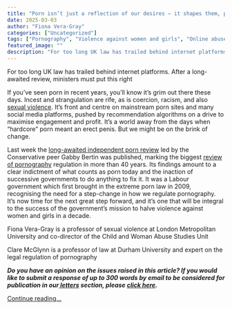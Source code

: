 ```yaml
---
title: "Porn isn’t just a reflection of our desires – it shapes them, putting women and girls at risk | Fiona Vera-Gray"
date: 2025-03-03
author: "Fiona Vera-Gray"
categories: ["Uncategorized"]
tags: ["Pornography", "Violence against women and girls", "Online abuse", "Internet safety", "Technology"]
featured_image: ""
description: "For too long UK law has trailed behind internet platforms. After a long-awaited review, ministers must put this rightIf you’ve seen porn in recent years, you’ll..."
---
```


For too long UK law has trailed behind internet platforms. After a long-awaited review, ministers must put this right

If you’ve seen porn in recent years, you’ll know it’s grim out there these days. Incest and strangulation are rife, as is coercion, racism, and also [sexual violence](https://academic.oup.com/bjc/article/61/5/1243/6208896). It’s front and centre on mainstream porn sites and many social media platforms, pushed by recommendation algorithms on a drive to maximise engagement and profit. It’s a world away from the days when “hardcore” porn meant an erect penis. But we might be on the brink of change.

Last week the [long-awaited independent porn review](https://www.theguardian.com/society/2025/feb/27/ban-pornography-depicting-strangulation-review-urges-ministers) led by the Conservative peer Gabby Bertin was published, marking the biggest [review of pornography](https://assets.publishing.service.gov.uk/media/67c0802016dc9038974dbc71/HC_592_The_Challenge_of_Regulating_Online_Pornography.pdf) regulation in more than 40 years. Its findings amount to a clear indictment of what counts as porn today and the inaction of successive governments to do anything to fix it. It was a Labour government which first brought in the extreme porn law in 2009, recognising the need for a step-change in how we regulate pornography. It’s now time for the next great step forward, and it’s one that will be integral to the success of the government’s mission to halve violence against women and girls in a decade.

Fiona Vera-Gray is a professor of sexual violence at London Metropolitan University and co-director of the Child and Woman Abuse Studies Unit  


Clare McGlynn is a professor of law at Durham University and expert on the legal regulation of pornography

 _**Do you have an opinion on the issues raised in this article? If you would like to submit a response of up to 300 words by email to be considered for publication in our[ letters](https://www.theguardian.com/tone/letters) section, please [click here](mailto:guardian.letters@theguardian.com?body=Please%20include%20your%20name,%20full%20postal%20address%20and%20phone%20number%20with%20your%20letter%20below.%20Letters%20are%20usually%20published%20with%20the%20author%27s%20name%20and%20city/town/village.%20The%20rest%20of%20the%20information%20is%20for%20verification%20only%20and%20to%20contact%20you%20where%20necessary.).**_

[Continue reading...](https://www.theguardian.com/commentisfree/2025/mar/03/porn-law-internet-review-ministers)
